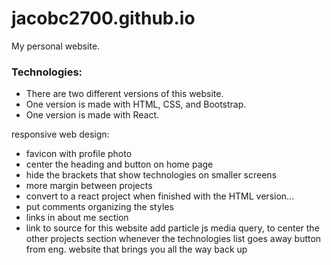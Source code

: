 # jacobc2700.github.io

My personal website.

### Technologies:

- There are two different versions of this website.
- One version is made with HTML, CSS, and Bootstrap.
- One version is made with React.

responsive web design:

- favicon with profile photo
- center the heading and button on home page
- hide the brackets that show technologies on smaller screens
- more margin between projects
- convert to a react project when finished with the HTML version...
- put comments organizing the styles
- links in about me section
- link to source for this website
  add particle js
  media query, to center the other projects section whenever the technologies list goes away
  button from eng. website that brings you all the way back up
